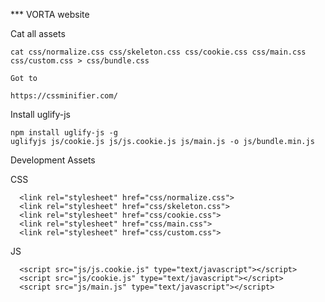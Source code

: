 *** VORTA website

Cat all assets

```
cat css/normalize.css css/skeleton.css css/cookie.css css/main.css css/custom.css > css/bundle.css

Got to

https://cssminifier.com/
```

Install uglify-js

```
npm install uglify-js -g
uglifyjs js/cookie.js js/js.cookie.js js/main.js -o js/bundle.min.js
```

Development Assets

CSS

```
  <link rel="stylesheet" href="css/normalize.css">
  <link rel="stylesheet" href="css/skeleton.css">
  <link rel="stylesheet" href="css/cookie.css">
  <link rel="stylesheet" href="css/main.css">
  <link rel="stylesheet" href="css/custom.css">
```

JS

```
  <script src="js/js.cookie.js" type="text/javascript"></script>
  <script src="js/cookie.js" type="text/javascript"></script>
  <script src="js/main.js" type="text/javascript"></script>
```
